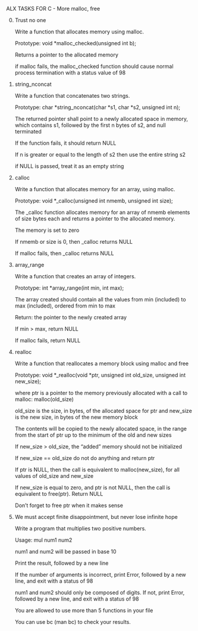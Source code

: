 ALX TASKS FOR C - More malloc, free

0. Trust no one

    Write a function that allocates memory using malloc.

    Prototype: void *malloc_checked(unsigned int b);

    Returns a pointer to the allocated memory

    if malloc fails, the malloc_checked function should cause normal process termination with a status value of 98

1. string_nconcat

    Write a function that concatenates two strings.

    Prototype: char *string_nconcat(char *s1, char *s2, unsigned int n);

    The returned pointer shall point to a newly allocated space in memory, which contains s1, followed by the first n bytes of s2, and null terminated

    If the function fails, it should return NULL

    If n is greater or equal to the length of s2 then use the entire string s2

    if NULL is passed, treat it as an empty string

2. calloc

    Write a function that allocates memory for an array, using malloc.

    Prototype: void *_calloc(unsigned int nmemb, unsigned int size);

    The _calloc function allocates memory for an array of nmemb elements of size bytes each and returns a pointer to the allocated memory.

    The memory is set to zero

    If nmemb or size is 0, then _calloc returns NULL

    If malloc fails, then _calloc returns NULL

3. array_range

    Write a function that creates an array of integers.

    Prototype: int *array_range(int min, int max);

    The array created should contain all the values from min (included) to max (included), ordered from min to max

    Return: the pointer to the newly created array

    If min > max, return NULL

    If malloc fails, return NULL

4. realloc

    Write a function that reallocates a memory block using malloc and free

    Prototype: void *_realloc(void *ptr, unsigned int old_size, unsigned int new_size);

    where ptr is a pointer to the memory previously allocated with a call to malloc: malloc(old_size)

    old_size is the size, in bytes, of the allocated space for ptr and new_size is the new size, in bytes of the new memory block

    The contents will be copied to the newly allocated space, in the range from the start of ptr up to the minimum of the old and new sizes

    If new_size > old_size, the “added” memory should not be initialized

    If new_size == old_size do not do anything and return ptr

    If ptr is NULL, then the call is equivalent to malloc(new_size), for all values of old_size and new_size

    If new_size is equal to zero, and ptr is not NULL, then the call is equivalent to free(ptr). Return NULL

    Don’t forget to free ptr when it makes sense

5. We must accept finite disappointment, but never lose infinite hope

    Write a program that multiplies two positive numbers.

    Usage: mul num1 num2

    num1 and num2 will be passed in base 10

    Print the result, followed by a new line

    If the number of arguments is incorrect, print Error, followed by a new line, and exit with a status of 98

    num1 and num2 should only be composed of digits. If not, print Error, followed by a new line, and exit with a status of 98

    You are allowed to use more than 5 functions in your file

    You can use bc (man bc) to check your results.

